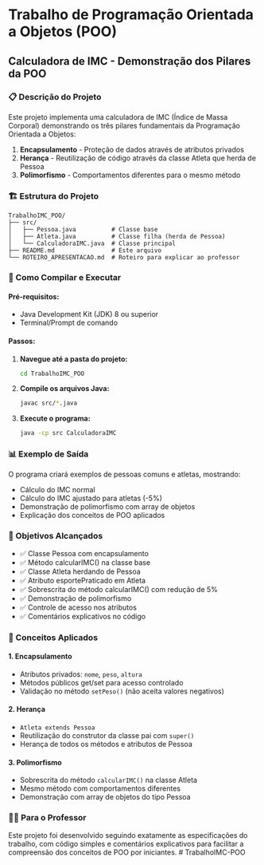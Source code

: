 # Trabalho de Programação Orientada a Objetos (POO)
## Calculadora de IMC - Demonstração dos Pilares da POO

### 📋 Descrição do Projeto
Este projeto implementa uma calculadora de IMC (Índice de Massa Corporal) demonstrando os três pilares fundamentais da Programação Orientada a Objetos:

1. **Encapsulamento** - Proteção de dados através de atributos privados
2. **Herança** - Reutilização de código através da classe Atleta que herda de Pessoa
3. **Polimorfismo** - Comportamentos diferentes para o mesmo método

### 🏗️ Estrutura do Projeto
```
TrabalhoIMC_POO/
├── src/
│   ├── Pessoa.java          # Classe base
│   ├── Atleta.java          # Classe filha (herda de Pessoa)
│   └── CalculadoraIMC.java  # Classe principal
├── README.md                # Este arquivo
└── ROTEIRO_APRESENTACAO.md  # Roteiro para explicar ao professor
```

### 🔧 Como Compilar e Executar

#### Pré-requisitos:
- Java Development Kit (JDK) 8 ou superior
- Terminal/Prompt de comando

#### Passos:

1. **Navegue até a pasta do projeto:**
   ```bash
   cd TrabalhoIMC_POO
   ```

2. **Compile os arquivos Java:**
   ```bash
   javac src/*.java
   ```

3. **Execute o programa:**
   ```bash
   java -cp src CalculadoraIMC
   ```

### 📊 Exemplo de Saída
O programa criará exemplos de pessoas comuns e atletas, mostrando:
- Cálculo do IMC normal
- Cálculo do IMC ajustado para atletas (-5%)
- Demonstração de polimorfismo com array de objetos
- Explicação dos conceitos de POO aplicados

### 🎯 Objetivos Alcançados
- ✅ Classe Pessoa com encapsulamento
- ✅ Método calcularIMC() na classe base
- ✅ Classe Atleta herdando de Pessoa
- ✅ Atributo esportePraticado em Atleta
- ✅ Sobrescrita do método calcularIMC() com redução de 5%
- ✅ Demonstração de polimorfismo
- ✅ Controle de acesso nos atributos
- ✅ Comentários explicativos no código

### 📝 Conceitos Aplicados

#### 1. Encapsulamento
- Atributos privados: `nome`, `peso`, `altura`
- Métodos públicos get/set para acesso controlado
- Validação no método `setPeso()` (não aceita valores negativos)

#### 2. Herança
- `Atleta extends Pessoa`
- Reutilização do construtor da classe pai com `super()`
- Herança de todos os métodos e atributos de Pessoa

#### 3. Polimorfismo
- Sobrescrita do método `calcularIMC()` na classe Atleta
- Mesmo método com comportamentos diferentes
- Demonstração com array de objetos do tipo Pessoa

### 👨‍🏫 Para o Professor
Este projeto foi desenvolvido seguindo exatamente as especificações do trabalho, com código simples e comentários explicativos para facilitar a compreensão dos conceitos de POO por iniciantes.
#   T r a b a l h o I M C - P O O  
 